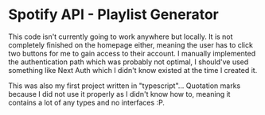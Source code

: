 # Spotify API - Playlist Generator

This code isn't currently going to work anywhere but locally.
It is not completely finished on the homepage either, meaning the user has to click two buttons for me to gain access to their account.
I manually implemented the authentication path which was probably not optimal, I should've used something like Next Auth which I didn't know existed at the time I created it.

This was also my first project written in "typescript"... Quotation marks because I did not use it properly as I didn't know how to, meaning it contains a lot of any types and no interfaces :P.

